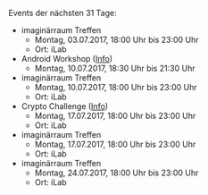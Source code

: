 Events der nächsten 31 Tage:

- imaginärraum Treffen
  - Montag, 03.07.2017, 18:00 Uhr bis 23:00 Uhr
  - Ort: iLab
- Android Workshop ([Info](https://imaginaerraum.de/wiki/Android_Workshop))
  - Montag, 10.07.2017, 18:30 Uhr bis 21:30 Uhr
- imaginärraum Treffen
  - Montag, 10.07.2017, 18:00 Uhr bis 23:00 Uhr
  - Ort: iLab
- Crypto Challenge ([Info](https://imaginaerraum.de/wiki/Crypto_Challenge))
  - Montag, 17.07.2017, 18:00 Uhr bis 23:00 Uhr
  - Ort: iLab
- imaginärraum Treffen
  - Montag, 17.07.2017, 18:00 Uhr bis 23:00 Uhr
  - Ort: iLab
- imaginärraum Treffen
  - Montag, 24.07.2017, 18:00 Uhr bis 23:00 Uhr
  - Ort: iLab
